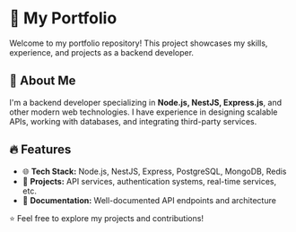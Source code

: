 # 🌟 My Portfolio

Welcome to my portfolio repository! This project showcases my skills, experience, and projects as a backend developer.

## 🚀 About Me

I'm a backend developer specializing in **Node.js, NestJS, Express.js**, and other modern web technologies. I have experience in designing scalable APIs, working with databases, and integrating third-party services.

## 🔥 Features

- 🌐 **Tech Stack:** Node.js, NestJS, Express, PostgreSQL, MongoDB, Redis
- 🚀 **Projects:** API services, authentication systems, real-time services, etc.
- 📜 **Documentation:** Well-documented API endpoints and architecture

⭐ Feel free to explore my projects and contributions!

